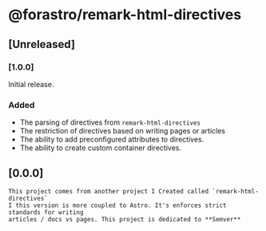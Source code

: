 # @forastro/remark-html-directives

## [Unreleased]

### [1.0.0]

 Initial release.

### Added

- The parsing of directives from `remark-html-directives`
- The restriction of directives based on writing pages or articles
- The ability to add preconfigured attributes to directives.
- The ability to create custom container directives.

## [0.0.0]

    This project comes from another project I Created called `remark-html-directives`
    I this version is more coupled to Astro. It's enforces strict standards for writing
    articles / docs vs pages. This project is dedicated to **Semver**

